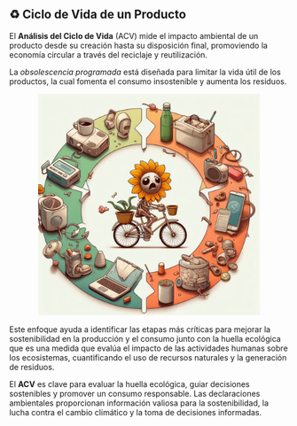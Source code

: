 ## ♻️ Ciclo de Vida de un Producto

El **Análisis del Ciclo de Vida** (ACV) mide el impacto ambiental de un producto desde su creación hasta su disposición final, promoviendo la economía circular a través del reciclaje y reutilización.

La *obsolescencia programada* está diseñada para limitar la vida útil de los productos, la cual fomenta el consumo insostenible y aumenta los residuos.

<div style="text-align: center;">
  <img src="img/ciclo.png" alt="ciclo" width="400" height="400">
</div>

Este enfoque ayuda a identificar las etapas más críticas para mejorar la sostenibilidad en la producción y el consumo junto con la huella ecológica que es una medida que evalúa el impacto de las actividades humanas sobre los ecosistemas, cuantificando el uso de recursos naturales y la generación de residuos. 

El **ACV** es clave para evaluar la huella ecológica, guiar decisiones sostenibles y promover un consumo responsable. Las declaraciones ambientales proporcionan información valiosa para la sostenibilidad, la lucha contra el cambio climático y la toma de decisiones informadas.
